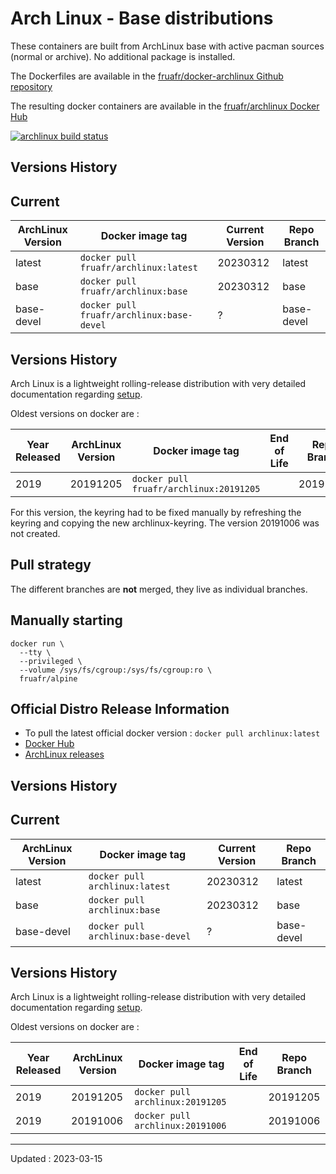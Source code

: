 # Arch Linux - Base distributions

These containers are built from ArchLinux base with active pacman sources (normal or archive). No additional package is installed.

The Dockerfiles are available in the [fruafr/docker-archlinux Github repository](https://github.com/fruafr/docker-archlinux)

The resulting docker containers are available in the [fruafr/archlinux Docker Hub](https://hub.docker.com/repository/docker/fruafr/archlinux)

[![archlinux build status](https://img.shields.io/docker/cloud/build/fruafr/archlinux.svg)](https://hub.docker.com/repository/docker/fruafr/archlinux)

## Versions History 

## Current

|ArchLinux Version   |Docker image tag                         |Current Version |Repo Branch   |
|--------------------|-----------------------------------------|----------------|--------------|
|latest              |`docker pull fruafr/archlinux:latest`    |20230312        |latest        |
|base                |`docker pull fruafr/archlinux:base`    |20230312        |base          |
|base-devel          |`docker pull fruafr/archlinux:base-devel`    |?               |base-devel    |

## Versions History

Arch Linux is a lightweight rolling-release distribution with very detailed documentation regarding [setup](https://wiki.archlinux.org/title/Category:Servers).

Oldest versions on docker are :

|Year Released |ArchLinux Version | Docker image tag                    |End of Life |Repo Branch    |
|--------------|------------------|-------------------------------------|------------|---------------|
|2019          |20191205          |`docker pull fruafr/archlinux:20191205`     |     |20191205       |

For this version, the keyring had to be fixed manually by refreshing the keyring and copying the new archlinux-keyring. 
The version 20191006 was not created.

## Pull strategy

The different branches are **not** merged, they live as individual branches.

## Manually starting

```
docker run \
  --tty \
  --privileged \
  --volume /sys/fs/cgroup:/sys/fs/cgroup:ro \
  fruafr/alpine
```

## Official Distro Release Information
- To pull the latest official docker version : `docker pull archlinux:latest`
- [Docker Hub](https://hub.docker.com/_/archlinux)
- [ArchLinux releases](https://archlinux.org/releng/releases/)

## Versions History 

## Current

|ArchLinux Version   |Docker image tag                         |Current Version |Repo Branch   |
|--------------------|-----------------------------------------|----------------|--------------|
|latest              |`docker pull archlinux:latest`    |20230312        |latest        |
|base                |`docker pull archlinux:base`    |20230312        |base          |
|base-devel          |`docker pull archlinux:base-devel`    |?               |base-devel    |

## Versions History

Arch Linux is a lightweight rolling-release distribution with very detailed documentation regarding [setup](https://wiki.archlinux.org/title/Category:Servers).

Oldest versions on docker are :

|Year Released |ArchLinux Version | Docker image tag                    |End of Life |Repo Branch    |
|--------------|------------------|-------------------------------------|------------|---------------|
|2019          |20191205          |`docker pull archlinux:20191205`     |            |20191205       |
|2019          |20191006          |`docker pull archlinux:20191006`     |            |20191006       |

----
Updated : 2023-03-15
